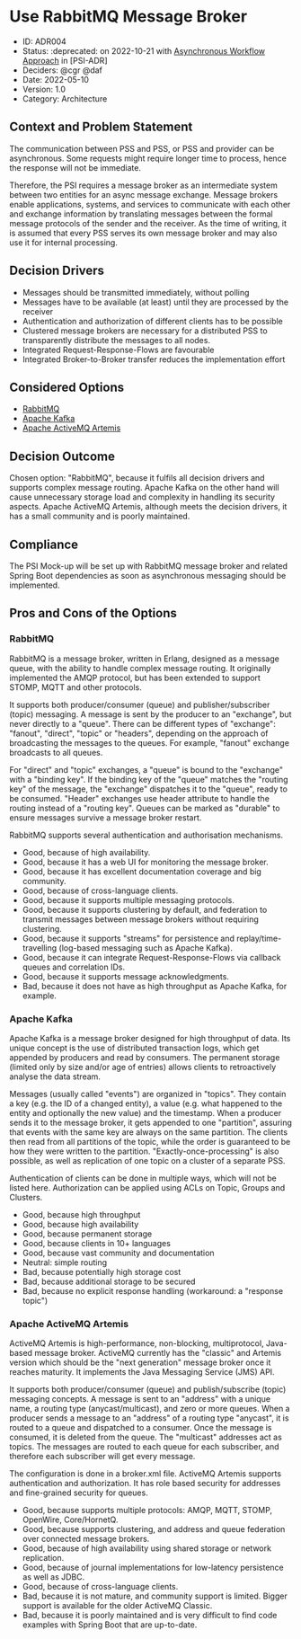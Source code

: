
# Use RabbitMQ Message Broker

* ID: ADR004
* Status: :deprecated: on 2022-10-21 with [Asynchronous Workflow Approach](../Accepted/ADR014-asynchronous-workflow-approach_V1.0.md) in [PSI-ADR]
* Deciders: @cgr @daf
* Date: 2022-05-10
* Version: 1.0
* Category: Architecture

## Context and Problem Statement

The communication between PSS and PSS, or PSS and provider can be asynchronous.
Some requests might require longer time to process, hence the response will not be immediate.

Therefore, the PSI requires a message broker as an intermediate system between two entities for an async message exchange.
Message brokers enable applications, systems, and services to communicate with each other and exchange information by translating messages between the formal message protocols of the sender and the receiver.
As the time of writing, it is assumed that every PSS serves its own message broker and may also use it for internal processing.

## Decision Drivers

* Messages should be transmitted immediately, without polling
* Messages have to be available (at least) until they are processed by the receiver
* Authentication and authorization of different clients has to be possible
* Clustered message brokers are necessary for a distributed PSS to transparently distribute the messages to all nodes.
* Integrated Request-Response-Flows are favourable
* Integrated Broker-to-Broker transfer reduces the implementation effort

## Considered Options

* [RabbitMQ](https://www.rabbitmq.com/)
* [Apache Kafka](https://kafka.apache.org/)
* [Apache ActiveMQ Artemis](https://activemq.apache.org/components/artemis/)

## Decision Outcome

Chosen option: "RabbitMQ", because it fulfils all decision drivers and supports complex message routing.
Apache Kafka on the other hand will cause unnecessary storage load and complexity in handling its security aspects.
Apache ActiveMQ Artemis, although meets the decision drivers, it has a small community and is poorly maintained.

## Compliance

The PSI Mock-up will be set up with RabbitMQ message broker and related Spring Boot dependencies as soon as asynchronous messaging should be implemented.

## Pros and Cons of the Options

### RabbitMQ

RabbitMQ is a message broker, written in Erlang, designed as a message queue, with the ability to handle complex message routing.
It originally implemented the AMQP protocol, but has been extended to support STOMP, MQTT and other protocols.

It supports both producer/consumer (queue) and publisher/subscriber (topic) messaging.
A message is sent by the producer to an "exchange", but never directly to a "queue".
There can be different types of "exchange": "fanout", "direct", "topic" or "headers", depending on the approach of broadcasting the messages to the queues.
For example, "fanout" exchange broadcasts to all queues.

For "direct" and "topic" exchanges, a "queue" is bound to the "exchange" with a "binding key".
If the binding key of the "queue" matches the "routing key" of the message, the "exchange" dispatches it to the "queue", ready to be consumed.
"Header" exchanges use header attribute to handle the routing instead of a "routing key".
Queues can be marked as "durable" to ensure messages survive a message broker restart.

RabbitMQ supports several authentication and authorisation mechanisms.

* Good, because of high availability.
* Good, because it has a web UI for monitoring the message broker.
* Good, because it has excellent documentation coverage and big community.
* Good, because of cross-language clients.
* Good, because it supports multiple messaging protocols.
* Good, because it supports clustering by default, and federation to transmit messages between message brokers without requiring clustering.
* Good, because it supports "streams" for persistence and replay/time-travelling (log-based messaging such as Apache Kafka).
* Good, because it can integrate Request-Response-Flows via callback queues and correlation IDs.
* Good, because it supports message acknowledgments.
* Bad, because it does not have as high throughput as Apache Kafka, for example.

### Apache Kafka

Apache Kafka is a message broker designed for high throughput of data.
Its unique concept is the use of distributed transaction logs, which get appended by producers and read by consumers.
The permanent storage (limited only by size and/or age of entries) allows clients to retroactively analyse the data stream.

Messages (usually called "events") are organized in "topics".
They contain a key (e.g. the ID of a changed entity), a value (e.g. what happened to the entity and optionally the new value) and the timestamp.
When a producer sends it to the message broker, it gets appended to one "partition", assuring that events with the same key are always on the same partition.
The clients then read from all partitions of the topic, while the order is guaranteed to be how they were written to the partition.
"Exactly-once-processing" is also possible, as well as replication of one topic on a cluster of a separate PSS.

Authentication of clients can be done in multiple ways, which will not be listed here.
Authorization can be applied using ACLs on Topic, Groups and Clusters.

* Good, because high throughput
* Good, because high availability
* Good, because permanent storage
* Good, because clients in 10+ languages
* Good, because vast community and documentation
* Neutral: simple routing
* Bad, because potentially high storage cost
* Bad, because additional storage to be secured
* Bad, because no explicit response handling (workaround: a "response topic")

### Apache ActiveMQ Artemis

ActiveMQ Artemis is high-performance, non-blocking, multiprotocol, Java-based message broker.
ActiveMQ currently has the "classic" and Artemis version which should be the "next generation" message broker once it reaches maturity.
It implements the Java Messaging Service (JMS) API.

It supports both producer/consumer (queue) and publish/subscribe (topic) messaging concepts.
A message is sent to an "address" with a unique name, a routing type (anycast/multicast), and zero or more queues.
When a producer sends a message to an "address" of a routing type "anycast", it is routed to a queue and dispatched to a consumer.
Once the message is consumed, it is deleted from the queue. The "multicast" addresses act as topics.
The messages are routed to each queue for each subscriber, and therefore each subscriber will get every message.

The configuration is done in a broker.xml file. ActiveMQ Artemis supports authentication and authorization.
It has role based security for addresses and fine-grained security for queues.

* Good, because supports multiple protocols: AMQP, MQTT, STOMP, OpenWire, Core/HornetQ.
* Good, because supports clustering, and address and queue federation over connected message brokers.  
* Good, because of high availability using shared storage or network replication.
* Good, because of journal implementations for low-latency persistence as well as JDBC.
* Good, because of cross-language clients.
* Bad, because it is not mature, and community support is limited. Bigger support is available for the older ActiveMQ Classic.
* Bad, because it is poorly maintained and is very difficult to find code examples with Spring Boot that are up-to-date.
